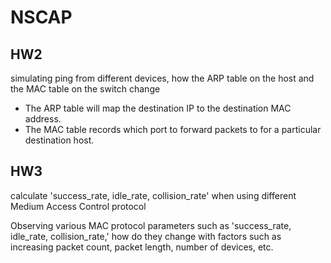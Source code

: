 # NSCAP

## HW2
simulating ping from different devices, how the ARP table on the host and the MAC table on the switch change

+ The ARP table will map the destination IP to the destination MAC address.
+ The MAC table records which port to forward packets to for a particular destination host.

## HW3
calculate 'success_rate, idle_rate, collision_rate' when using different Medium Access Control protocol

Observing various MAC protocol parameters such as 'success_rate, idle_rate, collision_rate,' how do they change with factors such as increasing packet count, packet length, number of devices, etc.


